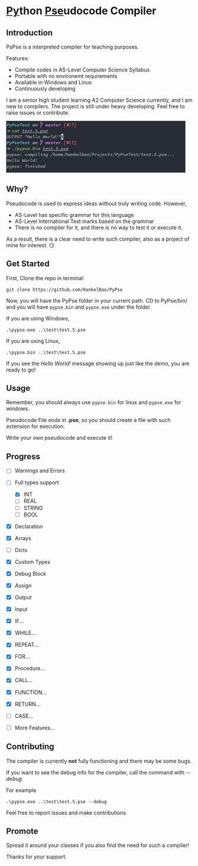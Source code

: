 # [Py](#)thon [Pse](#)udocode Compiler

## Introduction

PsPse is a interpreted compiler for teaching purposes.

Features:

* Compile codes in AS-Level Computer Science Syllabus
* Portable with no environemt requirements
* Available in Windows and Linux
* Continuously developing

I am a senior high student learning A2 Computer Science currently, and I am new to compilers. The project is still under heavy developing. Feel free to raise issues or contribute.

![demo_screenshot](screenshots/demo_screenshot.png)

## Why?

Pseudocode is used to express ideas without truly writing code. However,

* AS-Level has specific grammar for this language
* AS-Level International Test marks based on the grammar
* There is no compiler for it, and there is no way to test it or execute it.

As a result, there is a clear need to write such compiler, also as a project of mine for interest. :smirk:

## Get Started

First, Clone the repo in terminal:

```
git clone https://github.com/HankelBao/PyPse
```

Now, you will have the PyPse folder in your current path. CD to PyPse/bin/ and you will have `pypse.bin` and `pypse.exe` under the folder.

If you are using Windows, 

```
.\pypse.exe ..\test\test.5.pse
```

If you are using Linux, 

```
.\pypse.bin ..\test\test.5.pse
```

If you see the *Hello World!* message showing up just like the demo, you are ready to go!

## Usage

Remember, you should always use `pypse.bin` for linux and `pypse.exe` for windows.

Pseudocode File ends in **.pse**, so you should create a file with such extension for execution.

Write your own pseudocode and execute it!

## Progress

- [ ] Warnings and Errors
- [ ] Full types support
    - [x] INT
    - [ ] REAL
    - [ ] STRING
    - [ ] BOOL
- [x] Declaration
- [x] Arrays
- [ ] Dicts
- [x] Custom Types
- [x] Debug Block
- [x] Assign
- [x] Output
- [x] Input
- [x] IF...
- [x] WHILE...
- [x] REPEAT...
- [x] FOR...
- [x] Procedure...
- [x] CALL...
- [x] FUNCTION...
- [x] RETURN...
- [ ] CASE...
- [ ] More Features...


## Contributing

The compiler is currently **not** fully functioning and there may be some bugs.

If you want to see the debug info for the compiler, call the command with *--debug*

For example

```
.\pypse.exe ..\test\test.5.pse --debug
```

Feel free to report issues and make contributions

## Promote

Spread it around your classes if you also find the need for such a compiler!

Thanks for your support.
